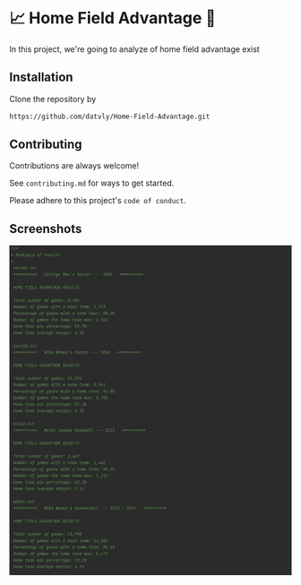 
# 📈  Home Field Advantage 📝


In this project, we're going to analyze of home field advantage exist


## Installation

Clone the repository by
```bash
https://github.com/datvly/Home-Field-Advantage.git
```
    
## Contributing

Contributions are always welcome!

See `contributing.md` for ways to get started.

Please adhere to this project's `code of conduct`.


## Screenshots

![App Screenshot](https://github.com/datvly/Home-Field-Advantage/blob/main/Picture.JPG)

